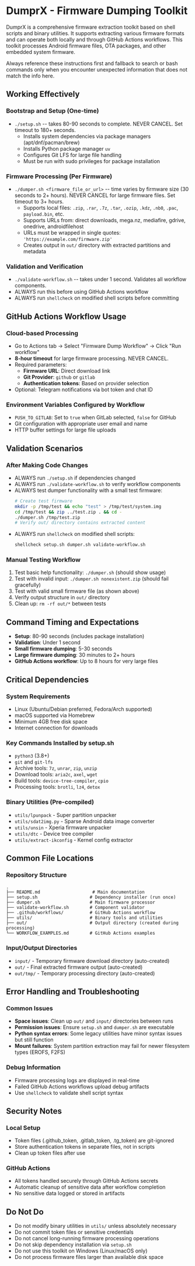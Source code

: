 # DumprX - Firmware Dumping Toolkit

DumprX is a comprehensive firmware extraction toolkit based on shell scripts and binary utilities. It supports extracting various firmware formats and can operate both locally and through GitHub Actions workflows. This toolkit processes Android firmware files, OTA packages, and other embedded system firmware.

Always reference these instructions first and fallback to search or bash commands only when you encounter unexpected information that does not match the info here.

## Working Effectively

### Bootstrap and Setup (One-time)
- `./setup.sh` -- takes 80-90 seconds to complete. NEVER CANCEL. Set timeout to 180+ seconds.
  - Installs system dependencies via package managers (apt/dnf/pacman/brew)
  - Installs Python package manager `uv`
  - Configures Git LFS for large file handling
  - Must be run with sudo privileges for package installation

### Firmware Processing (Per Firmware)
- `./dumper.sh <firmware_file_or_url>` -- time varies by firmware size (30 seconds to 2+ hours). NEVER CANCEL for large firmware files. Set timeout to 3+ hours.
  - Supports local files: `.zip`, `.rar`, `.7z`, `.tar`, `.ozip`, `.kdz`, `.nb0`, `.pac`, `payload.bin`, etc.
  - Supports URLs from: direct downloads, mega.nz, mediafire, gdrive, onedrive, androidfilehost
  - URLs must be wrapped in single quotes: `'https://example.com/firmware.zip'`
  - Creates output in `out/` directory with extracted partitions and metadata

### Validation and Verification
- `./validate-workflow.sh` -- takes under 1 second. Validates all workflow components.
- ALWAYS run this before using GitHub Actions workflow
- ALWAYS run `shellcheck` on modified shell scripts before committing

## GitHub Actions Workflow Usage

### Cloud-based Processing
- Go to Actions tab → Select "Firmware Dump Workflow" → Click "Run workflow"
- **8-hour timeout** for large firmware processing. NEVER CANCEL.
- Required parameters:
  - **Firmware URL**: Direct download link
  - **Git Provider**: `github` or `gitlab`
  - **Authentication tokens**: Based on provider selection
- Optional: Telegram notifications via bot token and chat ID

### Environment Variables Configured by Workflow
- `PUSH_TO_GITLAB`: Set to `true` when GitLab selected, `false` for GitHub
- Git configuration with appropriate user email and name
- HTTP buffer settings for large file uploads

## Validation Scenarios

### After Making Code Changes
- ALWAYS run `./setup.sh` if dependencies changed
- ALWAYS run `./validate-workflow.sh` to verify workflow components
- ALWAYS test dumper functionality with a small test firmware:
  ```bash
  # Create test firmware
  mkdir -p /tmp/test && echo "test" > /tmp/test/system.img
  cd /tmp/test && zip ../test.zip . && cd -
  ./dumper.sh /tmp/test.zip
  # Verify out/ directory contains extracted content
  ```
- ALWAYS run `shellcheck` on modified shell scripts:
  ```bash
  shellcheck setup.sh dumper.sh validate-workflow.sh
  ```

### Manual Testing Workflow
1. Test basic help functionality: `./dumper.sh` (should show usage)
2. Test with invalid input: `./dumper.sh nonexistent.zip` (should fail gracefully)
3. Test with valid small firmware file (as shown above)
4. Verify output structure in `out/` directory
5. Clean up: `rm -rf out/*` between tests

## Command Timing and Expectations

- **Setup**: 80-90 seconds (includes package installation)
- **Validation**: Under 1 second
- **Small firmware dumping**: 5-30 seconds
- **Large firmware dumping**: 30 minutes to 2+ hours
- **GitHub Actions workflow**: Up to 8 hours for very large files

## Critical Dependencies

### System Requirements
- Linux (Ubuntu/Debian preferred, Fedora/Arch supported)
- macOS supported via Homebrew
- Minimum 4GB free disk space
- Internet connection for downloads

### Key Commands Installed by setup.sh
- `python3` (3.8+)
- `git` and `git-lfs`
- Archive tools: `7z`, `unrar`, `zip`, `unzip`
- Download tools: `aria2c`, `axel`, `wget`
- Build tools: `device-tree-compiler`, `cpio`
- Processing tools: `brotli`, `lz4`, `detox`

### Binary Utilities (Pre-compiled)
- `utils/lpunpack` - Super partition unpacker
- `utils/sdat2img.py` - Sparse Android data image converter
- `utils/unsin` - Xperia firmware unpacker
- `utils/dtc` - Device tree compiler
- `utils/extract-ikconfig` - Kernel config extractor

## Common File Locations

### Repository Structure
```
.
├── README.md                    # Main documentation
├── setup.sh                    # Dependency installer (run once)
├── dumper.sh                   # Main firmware processor
├── validate-workflow.sh        # Component validator
├── .github/workflows/          # GitHub Actions workflow
├── utils/                      # Binary tools and utilities
├── out/                        # Output directory (created during processing)
└── WORKFLOW_EXAMPLES.md        # GitHub Actions examples
```

### Input/Output Directories
- `input/` - Temporary firmware download directory (auto-created)
- `out/` - Final extracted firmware output (auto-created)
- `out/tmp/` - Temporary processing directory (auto-created)

## Error Handling and Troubleshooting

### Common Issues
- **Space issues**: Clean up `out/` and `input/` directories between runs
- **Permission issues**: Ensure `setup.sh` and `dumper.sh` are executable
- **Python syntax errors**: Some legacy utilities have minor syntax issues but still function
- **Mount failures**: System partition extraction may fail for newer filesystem types (EROFS, F2FS)

### Debug Information
- Firmware processing logs are displayed in real-time
- Failed GitHub Actions workflows upload debug artifacts
- Use `shellcheck` to validate shell script syntax

## Security Notes

### Local Setup
- Token files (.github_token, .gitlab_token, .tg_token) are git-ignored
- Store authentication tokens in separate files, not in scripts
- Clean up token files after use

### GitHub Actions
- All tokens handled securely through GitHub Actions secrets
- Automatic cleanup of sensitive data after workflow completion
- No sensitive data logged or stored in artifacts

## Do Not Do

- Do not modify binary utilities in `utils/` unless absolutely necessary
- Do not commit token files or sensitive credentials
- Do not cancel long-running firmware processing operations
- Do not skip dependency installation via `setup.sh`
- Do not use this toolkit on Windows (Linux/macOS only)
- Do not process firmware files larger than available disk space